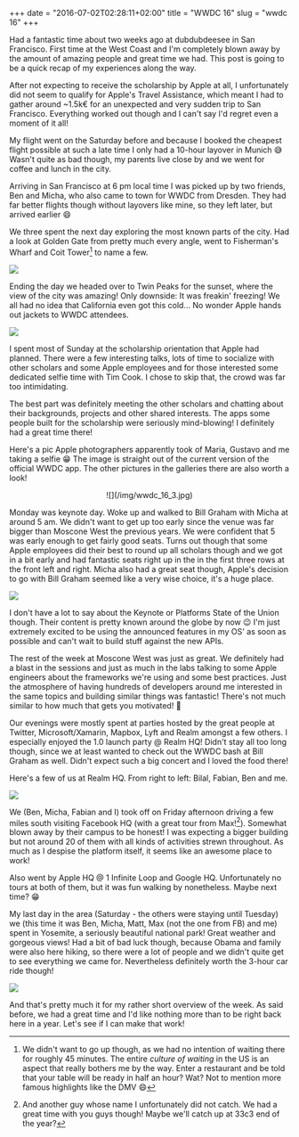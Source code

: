 +++
date = "2016-07-02T02:28:11+02:00"
title = "WWDC 16"
slug = "wwdc 16"
+++

Had a fantastic time about two weeks ago at dubdubdeesee in San Francisco. First time at the West Coast and I'm completely blown away by the amount of amazing people and great time we had. This post is going to be a quick recap of my experiences along the way.

After not expecting to receive the scholarship by Apple at all, I unfortunately did not seem to qualify for Apple's Travel Assistance, which meant I had to gather around ~1.5k€ for an unexpected and very sudden trip to San Francisco. Everything worked out though and I can't say I'd regret even a moment of it all!

My flight went on the Saturday before and because I booked the cheapest flight possible at such a late time I only had a 10-hour layover in Munich 😅 Wasn't quite as bad though, my parents live close by and we went for coffee and lunch in the city.

Arriving in San Francisco at 6 pm local time I was picked up by two friends, Ben and Micha, who also came to town for WWDC from Dresden. They had far better flights though without layovers like mine, so they left later, but arrived earlier 😄

We three spent the next day exploring the most known parts of the city. Had a look at Golden Gate from pretty much every angle, went to Fisherman's Wharf and Coit Tower[^1] to name a few.

![](/img/wwdc_16_1.jpg)

Ending the day we headed over to Twin Peaks for the sunset, where the view of the city was amazing! Only downside: It was freakin' freezing! We all had no idea that California even got this cold... No wonder Apple hands out jackets to WWDC attendees.

![](/img/wwdc_16_2.jpg)

I spent most of Sunday at the scholarship orientation that Apple had planned. There were a few interesting talks, lots of time to socialize with other scholars and some Apple employees and for those interested some dedicated selfie time with Tim Cook. I chose to skip that, the crowd was far too intimidating.

The best part was definitely meeting the other scholars and chatting about their backgrounds, projects and other shared interests. The apps some people built for the scholarship were seriously mind-blowing! I definitely had a great time there!

Here's a pic Apple photographers apparently took of Maria, Gustavo and me taking a selfie 😁 The image is straight out of the current version of the official WWDC app. The other pictures in the galleries there are also worth a look!
<p align="center">
  ![](/img/wwdc_16_3.jpg)
</p>

Monday was keynote day. Woke up and walked to Bill Graham with Micha at around 5 am. We didn't want to get up too early since the venue was far bigger than Moscone West the previous years. We were confident that 5 was early enough to get fairly good seats.
Turns out though that some Apple employees did their best to round up all scholars though and we got in a bit early and had fantastic seats right up in the in the first three rows at the front left and right.
Micha also had a great seat though, Apple's decision to go with Bill Graham seemed like a very wise choice, it's a huge place.

![](/img/wwdc_16_4.jpg)

I don't have a lot to say about the Keynote or Platforms State of the Union though. Their content is pretty known around the globe by now 😉 I'm just extremely excited to be using the announced features in my OS' as soon as possible and can't wait to build stuff against the new APIs.

The rest of the week at Moscone West was just as great. We definitely had a blast in the sessions and just as much in the labs talking to some Apple engineers about the frameworks we're using and some best practices. Just the atmosphere of having hundreds of developers around me interested in the same topics and building similar things was fantastic! There's not much similar to how much that gets you motivated! 🤗

Our evenings were mostly spent at parties hosted by the great people at Twitter, Microsoft/Xamarin, Mapbox, Lyft and Realm amongst a few others. I especially enjoyed the 1.0 launch party @ Realm HQ! Didn't stay all too long though, since we at least wanted to check out the WWDC bash at Bill Graham as well. Didn't expect such a big concert and I loved the food there!

Here's a few of us at Realm HQ. From right to left: Bilal, Fabian, Ben and me.

![](/img/wwdc_16_5.jpg)

We (Ben, Micha, Fabian and I) took off on Friday afternoon driving a few miles south visiting Facebook HQ (with a great tour from Max![^2]). Somewhat blown away by their campus to be honest! I was expecting a bigger building but not around 20 of them with all kinds of activities strewn throughout. As much as I despise the platform itself, it seems like an awesome place to work!

Also went by Apple HQ @ 1 Infinite Loop and Google HQ. Unfortunately no tours at both of them, but it was fun walking by nonetheless. Maybe next time? 😁

My last day in the area (Saturday - the others were staying until Tuesday) we (this time it was Ben, Micha, Matt, Max (not the one from FB) and me) spent in Yosemite, a seriously beautiful national park! Great weather and gorgeous views! Had a bit of bad luck though, because Obama and family were also here hiking, so there were a lot of people and we didn't quite get to see everything we came for. Nevertheless definitely worth the 3-hour car ride though!

![](/img/wwdc_16_6.jpg)

And that's pretty much it for my rather short overview of the week. As said before, we had a great time and I'd like nothing more than to be right back here in a year. Let's see if I can make that work!

[^1]: We didn't want to go up though, as we had no intention of waiting there for roughly 45 minutes. The entire *culture of waiting* in the US is an aspect that really bothers me by the way. Enter a restaurant and be told that your table will be ready in half an hour? Wat? Not to mention more famous highlights like the DMV 😄

[^2]: And another guy whose name I unfortunately did not catch. We had a great time with you guys though! Maybe we'll catch up at 33c3 end of the year?
